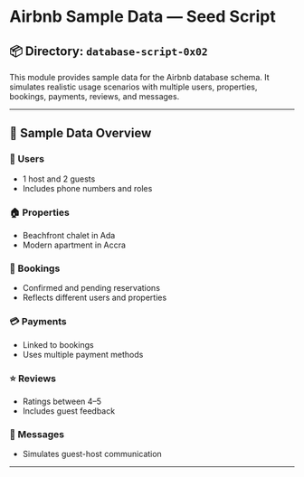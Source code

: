# Airbnb Sample Data — Seed Script

## 📦 Directory: `database-script-0x02`
This module provides sample data for the Airbnb database schema. It simulates realistic usage scenarios with multiple users, properties, bookings, payments, reviews, and messages.

---

## 🧪 Sample Data Overview

### 👤 Users
- 1 host and 2 guests
- Includes phone numbers and roles

### 🏠 Properties
- Beachfront chalet in Ada
- Modern apartment in Accra

### 📅 Bookings
- Confirmed and pending reservations
- Reflects different users and properties

### 💳 Payments
- Linked to bookings
- Uses multiple payment methods

### ⭐ Reviews
- Ratings between 4–5
- Includes guest feedback

### 💬 Messages
- Simulates guest-host communication

---
